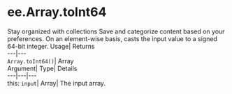  
#  ee.Array.toInt64 
Stay organized with collections  Save and categorize content based on your preferences. 
On an element-wise basis, casts the input value to a signed 64-bit integer. Usage| Returns  
---|---  
`Array.toInt64()`| Array  
Argument| Type| Details  
---|---|---  
this: `input`| Array| The input array.  
